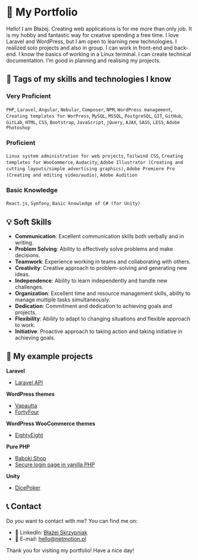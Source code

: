 # 🚀 My Portfolio 

Hello! I am Błażej. Creating web applications is for me more than only job. It is my hobby and fantastic way for creative spending a free time. I love Laravel and WordPress, but I am open to learning new technologies. I realized solo projects and also in group. I can work in front-end and back-end. I know the basics of working in a Linux terminal. I can create technical documentation. I’m good in planning and realising my projects.

## 💪 Tags of my skills and technologies I know

### Very Proficient
`PHP`, `Laravel`, `Angular`, `Nebular`, `Composer`, `NPM`, `WordPress management`, `Creating templates for WorPress`, `MySQL`, `MSSQL`, `PostgreSQL`, `GIT`, `GitHub`, `GitLab`, `HTML`, `CSS`, `Bootstrap`, `JavaScript`, `jQuery`, `AJAX`, `SASS`, `LESS`, `Adobe Photoshop`

### Proficient
`Linux system administration for web projects`, `Tailwind CSS`, `Creating templates for WooCommerce`, `Audacity`, `Adobe Illustrator (Creating and cutting layouts/simple advertising graphics)`, `Adobe Premiere Pro (Creating and editing video/audio)`, `Adobe Audition` 

### Basic Knowledge
`React.js`, `Symfony`, `Basic knowledge of C# (for Unity)`

## 💡 Soft Skills

- **Communication**: Excellent communication skills both verbally and in writing.
- **Problem Solving**: Ability to effectively solve problems and make decisions.
- **Teamwork**: Experience working in teams and collaborating with others.
- **Creativity**: Creative approach to problem-solving and generating new ideas.
- **Independence**: Ability to learn independently and handle new challenges.
- **Organization**: Excellent time and resource management skills, ability to manage multiple tasks simultaneously.
- **Dedication**: Commitment and dedication to achieving goals and projects.
- **Flexibility**: Ability to adapt to changing situations and flexible approach to work.
- **Initiative**: Proactive approach to taking action and taking initiative in achieving goals.

## 🌟 My example projects

**Laravel**
- [Laravel API](https://github.com/Angir777/project-api)

**WordPress themes**
- [Vapautta](https://github.com/Angir777/vapautta)
- [FortyFour](https://github.com/Angir777/fortyfour)

**WordPress WooCommerce themes**
- [EightyEight](https://github.com/Angir777/eightyeight)

**Pure PHP**
- [Baboki Shop](https://github.com/Angir777/baboki)
- [Secure login page in vanilla PHP](https://github.com/Angir777/hype)

**Unity**
- [DicePoker](https://github.com/Angir777/DicePoker)

## 📞 Contact

Do you want to contact with me? You can find me on:
- 💼 LinkedIn: [Błażej Skrzypniak](https://www.linkedin.com/in/skrzypniak/)
- 📧 E-mail: hello@netmotion.pl

Thank you for visiting my portfolio! Have a nice day!
